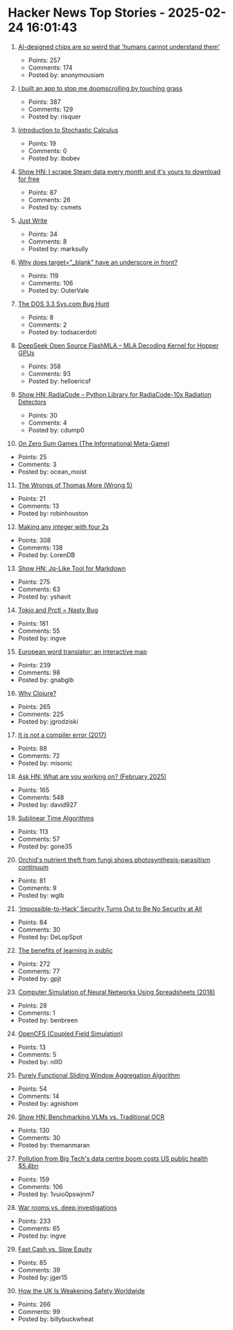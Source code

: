 # Hacker News Top Stories - 2025-02-24 16:01:43

1. [AI-designed chips are so weird that 'humans cannot understand them'](https://www.livescience.com/technology/computing/humans-cannot-really-understand-them-weird-ai-designed-chip-is-unlike-any-other-made-by-humans-and-performs-much-better)
   - Points: 257
   - Comments: 174
   - Posted by: anonymousiam

2. [I built an app to stop me doomscrolling by touching grass](https://touchgrass.now/)
   - Points: 387
   - Comments: 129
   - Posted by: risquer

3. [Introduction to Stochastic Calculus](https://jiha-kim.github.io/posts/introduction-to-stochastic-calculus/)
   - Points: 19
   - Comments: 0
   - Posted by: ibobev

4. [Show HN: I scrape Steam data every month and it's yours to download for free](https://www.gginsights.io)
   - Points: 87
   - Comments: 26
   - Posted by: csmets

5. [Just Write](https://blog.chasingbrains.co/p/just-write-stuff)
   - Points: 34
   - Comments: 8
   - Posted by: marksully

6. [Why does target="_blank" have an underscore in front?](https://kyrylo.org/html/2024/10/25/why-does-target-blank-have-an-underscore-in-front.html)
   - Points: 119
   - Comments: 106
   - Posted by: OuterVale

7. [The DOS 3.3 Sys.com Bug Hunt](https://www.brutman.com/Adventures_In_Code/DOS_33_SYS_Bug_Hunt/DOS_33_SYS_Bug_Hunt.html)
   - Points: 8
   - Comments: 2
   - Posted by: todsacerdoti

8. [DeepSeek Open Source FlashMLA – MLA Decoding Kernel for Hopper GPUs](https://github.com/deepseek-ai/FlashMLA)
   - Points: 358
   - Comments: 93
   - Posted by: helloericsf

9. [Show HN: RadiaCode – Python Library for RadiaCode-10x Radiation Detectors](https://github.com/cdump/radiacode)
   - Points: 30
   - Comments: 4
   - Posted by: cdump0

10. [On Zero Sum Games (The Informational Meta-Game)](https://rohan.ga/blog/zero_game/)
   - Points: 25
   - Comments: 3
   - Posted by: ocean_moist

11. [The Wrongs of Thomas More (Wrong 5)](https://nealstephenson.substack.com/p/the-wrongs-of-thomas-more-wrong-5)
   - Points: 21
   - Comments: 13
   - Posted by: robinhouston

12. [Making any integer with four 2s](https://eli.thegreenplace.net/2025/making-any-integer-with-four-2s/)
   - Points: 308
   - Comments: 138
   - Posted by: LorenDB

13. [Show HN: Jq-Like Tool for Markdown](https://github.com/yshavit/mdq)
   - Points: 275
   - Comments: 63
   - Posted by: yshavit

14. [Tokio and Prctl = Nasty Bug](https://kobzol.github.io/rust/2025/02/23/tokio-plus-prctl-equals-nasty-bug.html)
   - Points: 181
   - Comments: 55
   - Posted by: ingve

15. [European word translator: an interactive map](https://ukdataexplorer.com/european-translator/)
   - Points: 239
   - Comments: 98
   - Posted by: gnabgib

16. [Why Clojure?](https://gaiwan.co/blog/why-clojure/)
   - Points: 265
   - Comments: 225
   - Posted by: jgrodziski

17. [It is not a compiler error (2017)](https://blog.plover.com/2017/11/12/)
   - Points: 88
   - Comments: 72
   - Posted by: misonic

18. [Ask HN: What are you working on? (February 2025)](undefined)
   - Points: 165
   - Comments: 548
   - Posted by: david927

19. [Sublinear Time Algorithms](https://people.csail.mit.edu/ronitt/sublinear.html)
   - Points: 113
   - Comments: 57
   - Posted by: gone35

20. [Orchid's nutrient theft from fungi shows photosynthesis-parasitism continuum](https://phys.org/news/2025-02-orchid-nutrient-theft-fungi-photosynthesis.html)
   - Points: 81
   - Comments: 9
   - Posted by: wglb

21. ['Impossible-to-Hack' Security Turns Out to Be No Security at All](https://jltee.substack.com/p/new-zealand-companys-impossible-to-hack-security)
   - Points: 84
   - Comments: 30
   - Posted by: DeLopSpot

22. [The benefits of learning in public](https://www.gilesthomas.com/2025/02/20250223-til-deep-dive-posts)
   - Points: 272
   - Comments: 77
   - Posted by: gpjt

23. [Computer Simulation of Neural Networks Using Spreadsheets (2018)](https://arxiv.org/abs/1807.00018)
   - Points: 28
   - Comments: 1
   - Posted by: benbreen

24. [OpenCFS (Coupled Field Simulation)](https://opencfs.org/)
   - Points: 13
   - Comments: 5
   - Posted by: nill0

25. [Purely Functional Sliding Window Aggregation Algorithm](https://byorgey.github.io/blog/posts/2024/11/27/stacks-queues.html)
   - Points: 54
   - Comments: 14
   - Posted by: agnishom

26. [Show HN: Benchmarking VLMs vs. Traditional OCR](https://getomni.ai/ocr-benchmark)
   - Points: 130
   - Comments: 30
   - Posted by: themanmaran

27. [Pollution from Big Tech's data centre boom costs US public health $5.4bn](https://www.ft.com/content/d595d5f6-79d1-47eb-b690-8597f09b39e7)
   - Points: 159
   - Comments: 106
   - Posted by: 1vuio0pswjnm7

28. [War rooms vs. deep investigations](https://rachelbythebay.com/w/2025/02/22/war/)
   - Points: 233
   - Comments: 65
   - Posted by: ingve

29. [Fast Cash vs. Slow Equity](https://blog.nateliason.com/p/fast-cash-slow-equity)
   - Points: 85
   - Comments: 39
   - Posted by: jger15

30. [How the UK Is Weakening Safety Worldwide](https://blog.thenewoil.org/how-the-uk-is-weakening-safety-worldwide)
   - Points: 266
   - Comments: 99
   - Posted by: billybuckwheat

